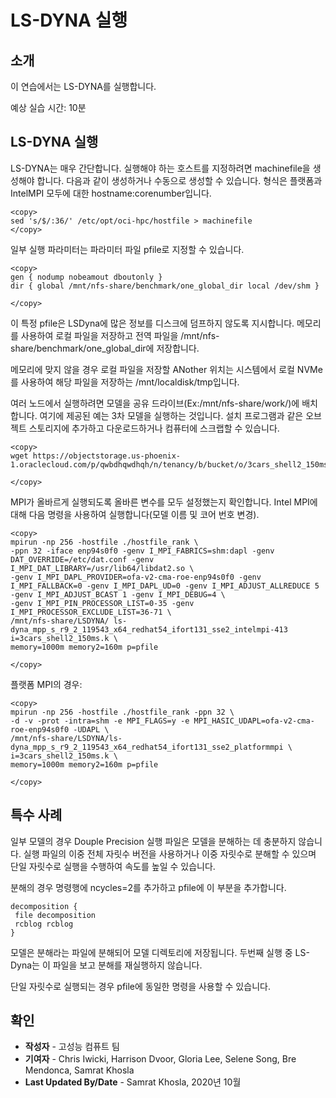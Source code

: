 # LS-DYNA 실행

## 소개

이 연습에서는 LS-DYNA를 실행합니다.

예상 실습 시간: 10분

## LS-DYNA 실행

LS-DYNA는 매우 간단합니다. 실행해야 하는 호스트를 지정하려면 machinefile을 생성해야 합니다. 다음과 같이 생성하거나 수동으로 생성할 수 있습니다. 형식은 플랫폼과 IntelMPI 모두에 대한 hostname:corenumber입니다.

    <copy>
    sed 's/$/:36/' /etc/opt/oci-hpc/hostfile > machinefile
    </copy>
    

일부 실행 파라미터는 파라미터 파일 pfile로 지정할 수 있습니다.

    <copy>
    gen { nodump nobeamout dboutonly }
    dir { global /mnt/nfs-share/benchmark/one_global_dir local /dev/shm }
    
    </copy>
    

이 특정 pfile은 LSDyna에 많은 정보를 디스크에 덤프하지 않도록 지시합니다. 메모리를 사용하여 로컬 파일을 저장하고 전역 파일을 /mnt/nfs-share/benchmark/one\_global\_dir에 저장합니다.

메모리에 맞지 않을 경우 로컬 파일을 저장할 ANother 위치는 시스템에서 로컬 NVMe를 사용하여 해당 파일을 저장하는 /mnt/localdisk/tmp입니다.

여러 노드에서 실행하려면 모델을 공유 드라이브(Ex:/mnt/nfs-share/work/)에 배치합니다. 여기에 제공된 예는 3차 모델을 실행하는 것입니다. 설치 프로그램과 같은 오브젝트 스토리지에 추가하고 다운로드하거나 컴퓨터에 스크랩할 수 있습니다.

    <copy>
    wget https://objectstorage.us-phoenix-1.oraclecloud.com/p/qwbdhqwdhqh/n/tenancy/b/bucket/o/3cars_shell2_150ms.k
    
    </copy>
    

MPI가 올바르게 실행되도록 올바른 변수를 모두 설정했는지 확인합니다. Intel MPI에 대해 다음 명령을 사용하여 실행합니다(모델 이름 및 코어 번호 변경).

    <copy>
    mpirun -np 256 -hostfile ./hostfile_rank \
    -ppn 32 -iface enp94s0f0 -genv I_MPI_FABRICS=shm:dapl -genv DAT_OVERRIDE=/etc/dat.conf -genv I_MPI_DAT_LIBRARY=/usr/lib64/libdat2.so \
    -genv I_MPI_DAPL_PROVIDER=ofa-v2-cma-roe-enp94s0f0 -genv I_MPI_FALLBACK=0 -genv I_MPI_DAPL_UD=0 -genv I_MPI_ADJUST_ALLREDUCE 5 -genv I_MPI_ADJUST_BCAST 1 -genv I_MPI_DEBUG=4 \
    -genv I_MPI_PIN_PROCESSOR_LIST=0-35 -genv I_MPI_PROCESSOR_EXCLUDE_LIST=36-71 \
    /mnt/nfs-share/LSDYNA/ ls-dyna_mpp_s_r9_2_119543_x64_redhat54_ifort131_sse2_intelmpi-413 
    i=3cars_shell2_150ms.k \
    memory=1000m memory2=160m p=pfile
    
    </copy>
    

플랫폼 MPI의 경우:

    <copy>
    mpirun -np 256 -hostfile ./hostfile_rank -ppn 32 \ 
    -d -v -prot -intra=shm -e MPI_FLAGS=y -e MPI_HASIC_UDAPL=ofa-v2-cma-roe-enp94s0f0 -UDAPL \
    /mnt/nfs-share/LSDYNA/ls-dyna_mpp_s_r9_2_119543_x64_redhat54_ifort131_sse2_platformmpi \
    i=3cars_shell2_150ms.k \
    memory=1000m memory2=160m p=pfile
    
    </copy>
    

## 특수 사례

일부 모델의 경우 Douple Precision 실행 파일은 모델을 분해하는 데 충분하지 않습니다. 실행 파일의 이중 전체 자릿수 버전을 사용하거나 이중 자릿수로 분해할 수 있으며 단일 자릿수로 실행을 수행하여 속도를 높일 수 있습니다.

분해의 경우 명령행에 ncycles=2를 추가하고 pfile에 이 부분을 추가합니다.

    decomposition {								
     file decomposition								
     rcblog rcblog								
    }
    

모델은 분해라는 파일에 분해되어 모델 디렉토리에 저장됩니다. 두번째 실행 중 LS-Dyna는 이 파일을 보고 분해를 재실행하지 않습니다.

단일 자릿수로 실행되는 경우 pfile에 동일한 명령을 사용할 수 있습니다.

## 확인

*   **작성자** - 고성능 컴퓨트 팀
*   **기여자** - Chris Iwicki, Harrison Dvoor, Gloria Lee, Selene Song, Bre Mendonca, Samrat Khosla
*   **Last Updated By/Date** - Samrat Khosla, 2020년 10월